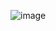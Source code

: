 ![image](https://github.com/VasyaTarn/HW_Middleware/assets/126779570/8c33f919-d683-42c9-a495-3cc229d736d9)
